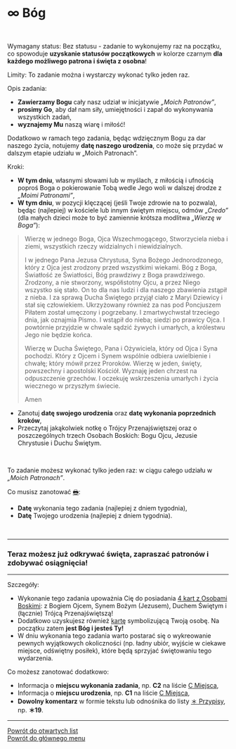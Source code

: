 # <span class="status status-list"><span class="status status-black">∞</span> Bóg</span>
<br />

<span class="status status-title">Wymagany status:</span> Bez statusu - zadanie to wykonujemy raz na początku, co spowoduje **uzyskanie statusów początkowych** w kolorze <span class="status status-black">czarnym</span> **dla każdego możliwego patrona i święta z osobna**!
<br />

<span class="status status-title">Limity:</span> To zadanie można i wystarczy wykonać tylko jeden raz.
<br />

<span class="status status-title">Opis zadania:</span> 
- **Zawierzamy Bogu** cały nasz udział w inicjatywie _„Moich Patronów”_,
- **prosimy Go**, aby dał nam siły, umiejętności i zapał do wykonywania wszystkich zadań,
- **wyznajemy Mu** naszą wiarę i miłość!

Dodatkowo w ramach tego zadania, będąc wdzięcznym Bogu za dar naszego życia, notujemy **datę naszego urodzenia**, co może się przydać w dalszym etapie udziału w „Moich Patronach”.
<br />

<span class="status status-title">Kroki:</span>
- **W tym dniu**, własnymi słowami lub w myślach, z miłością i ufnością poproś Boga o pokierowanie Tobą wedle Jego woli w dalszej drodze z _„Moimi Patronami”_,
- **W tym dniu**, w pozycji klęczącej (jeśli Twoje zdrowie na to pozwala), będąc (najlepiej) w kościele lub innym świętym miejscu, odmów _„Credo”_ (dla małych dzieci może to być zamiennie krótsza modlitwa _„Wierzę w Boga”_):
> Wierzę w jednego Boga, Ojca Wszechmogącego, Stworzyciela nieba i ziemi, wszystkich rzeczy widzialnych i niewidzialnych.
>
> I w jednego Pana Jezusa Chrystusa, Syna Bożego Jednorodzonego, który z Ojca jest zrodzony przed wszystkimi wiekami. Bóg z Boga, Światłość ze Światłości, Bóg prawdziwy z Boga prawdziwego. Zrodzony, a nie stworzony, współistotny Ojcu, a przez Niego wszystko się stało. On to dla nas ludzi i dla naszego zbawienia zstąpił z nieba. I za sprawą Ducha Świętego przyjął ciało z Maryi Dziewicy i stał się człowiekiem. Ukrzyżowany również za nas pod Poncjuszem Piłatem został umęczony i pogrzebany. I zmartwychwstał trzeciego dnia, jak oznajmia Pismo. I wstąpił do nieba; siedzi po prawicy Ojca. I powtórnie przyjdzie w chwale sądzić żywych i umarłych, a królestwu Jego nie będzie końca.
> 
> Wierzę w Ducha Świętego, Pana i Ożywiciela, który od Ojca i Syna pochodzi. Który z Ojcem i Synem wspólnie odbiera uwielbienie i chwałę; który mówił przez Proroków. Wierzę w jeden, święty, powszechny i apostolski Kościół. Wyznaję jeden chrzest na odpuszczenie grzechów. I oczekuję wskrzeszenia umarłych i życia wiecznego w przyszłym świecie.
> 
> Amen
- Zanotuj **datę swojego urodzenia** oraz **datę wykonania poprzednich kroków**,
- Przeczytaj jakąkolwiek notkę o Trójcy Przenajświętszej oraz o poszczególnych trzech Osobach Boskich: Bogu Ojcu, Jezusie Chrystusie i Duchu Świętym.
<br />

<span class="status status-title">To zadanie możesz wykonać tylko jeden raz:</span> w ciągu całego udziału w _„Moich Patronach”_.
<br />

<span class="status status-title">Co musisz zanotować [🖶](wszystkie_materialy_do_pobrania.md#bog):</span>
- **Datę** wykonania tego zadania (najlepiej z dniem tygodnia),
- **Datę** Twojego urodzenia (najlepiej z dniem tygodnia).
<br />

---
### <div class="colored centered">Teraz możesz już odkrywać święta, zapraszać patronów i zdobywać osiągnięcia!</div>

---
<span class="status status-title">Szczegóły:</span>
- Wykonanie tego zadania upoważnia Cię do posiadania [4 kart z Osobami Boskimi](karty_kolekcjonerskie.md): z Bogiem Ojcem, Synem Bożym (Jezusem), Duchem Świętym i (łącznie) Trójcą Przenajświętszą!
- Dodatkowo uzyskujesz również [kartę](karty_kolekcjonerskie.md) symbolizującą Twoją osobę. Na początku zatem **jest Bóg i jesteś Ty!**
- W dniu wykonania tego zadania warto postarać się o wykreowanie pewnych wyjątkowych okoliczności (np. ładny ubiór, wyjście w ciekawe miejsce, odświętny posiłek), które będą sprzyjać świętowaniu tego wydarzenia.

<span class="status status-title">Co możesz zanotować dodatkowo:</span>
- Informacja o **miejscu wykonania zadania**, np. **C2** na liście [<span class="status status-list"><span class="status status-list">C</span> Miejsca</span>](miejsca.md),
- Informacja o **miejscu urodzenia**, np. **C1** na liście [<span class="status status-list"><span class="status status-list">C</span> Miejsca</span>](miejsca.md),
- **Dowolny komentarz** w formie tekstu lub odnośnika do listy [<span class="status status-list"><span class="status status-list">＊</span> Przypisy</span>](przypisy.md), np. **＊19**.

---
[Powrót do otwartych list](jak_zaczac_czyli_o_otwartych_listach.md)  
[Powrót do głównego menu](index.md)
